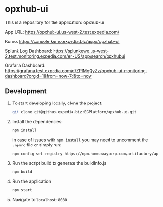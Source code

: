 # opxhub-ui

This is a repository for the application: opxhub-ui

App URL: https://opxhub-ui.us-west-2.test.expedia.com/

Kumo: https://console.kumo.expedia.biz/apps/opxhub-ui

Splunk Log Dashboard: https://splunkewe.us-west-2.test.monitoring.expedia.com/en-US/app/search/opxhubui

Grafana Dashboard: https://grafana.test.expedia.com/d/ZPlMgQyZz/opxhub-ui-monitoring-dashboard?orgId=1&from=now-7d&to=now

## Development

1. To start developing locally, clone the project:

   ```bash
   git clone git@github.expedia.biz:EGPlatform/opxhub-ui.git
   ```

2. Install the dependencies:

   ```bash
   npm install
   ```

   in case of issues with `npm install` you may need to uncomment the `.npmrc` file or simply run:

   ```bash
   npm config set registry https://npm.homeawaycorp.com/artifactory/api/npm/npm
   ```

3. Run the script build to generate the buildInfo.js

   ```bash
   npm build
   ```

4. Run the application

   ```bash
   npm start
   ```

5. Navigate to `localhost:8080`
